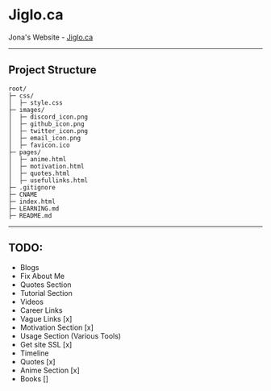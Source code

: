 # Jiglo.ca
Jona's Website - [Jiglo.ca](https://Jiglo.ca)
___
## Project Structure
```
root/
├─ css/
│  ├─ style.css
├─ images/
│  ├─ discord_icon.png
│  ├─ github_icon.png
│  ├─ twitter_icon.png
│  ├─ email_icon.png
│  ├─ favicon.ico
├─ pages/
│  ├─ anime.html
│  ├─ motivation.html
│  ├─ quotes.html
│  ├─ usefullinks.html
├─ .gitignore
├─ CNAME
├─ index.html
├─ LEARNING.md
├─ README.md
```
___
## TODO:
- Blogs
- Fix About Me
- Quotes Section
- Tutorial Section
- Videos
- Career Links
- Vague Links [x]
- Motivation Section [x]
- Usage Section (Various Tools)
- Get site SSL [x]
- Timeline
- Quotes [x]
- Anime Section [x]
- Books []